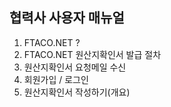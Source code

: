
## 협력사 사용자 매뉴얼 
1. FTACO.NET ? 
2. FTACO.NET 원산지확인서 발급 절차 
3. 원산지확인서 요청메일 수신
4. 회원가입 / 로그인
5. 원산지확인서 작성하기(개요)

